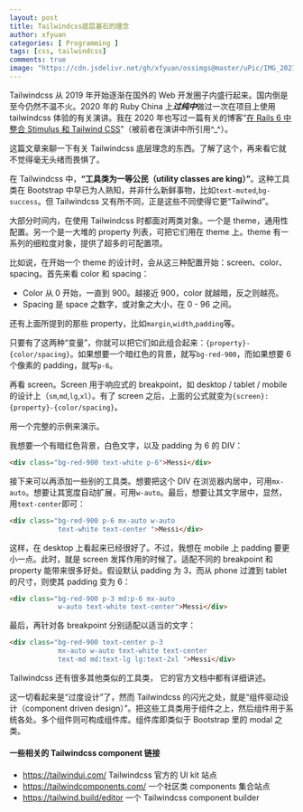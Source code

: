 ```yaml
---
layout: post
title: Tailwindcss底层基石的理念
author: xfyuan
categories: [ Programming ]
tags: [css, tailwindcss]
comments: true
image: "https://cdn.jsdelivr.net/gh/xfyuan/ossimgs@master/uPic/IMG_20210220_115551.jpg"
---
```


Tailwindcss 从 2019 年开始逐渐在国外的 Web 开发圈子内盛行起来。国内倒是至今仍然不温不火。2020 年的 Ruby China 上***过纯中***做过一次在项目上使用 tailwindcss 体验的有关演讲。我在 2020 年也写过一篇有关的博客“[在 Rails 6 中整合 Stimulus 和 Tailwind CSS](http://xfyuan.github.io/2020/07/integrate-stimulus-and-tailwindcss-with-rails6/)”（被前者在演讲中所引用^_^）。

这篇文章来聊一下有关 Tailwindcss 底层理念的东西。了解了这个，再来看它就不觉得毫无头绪而畏惧了。

在 Tailwindcss 中，**“工具类为一等公民（utility classes are king）”**。这种工具类在 Bootstrap 中早已为人熟知，并非什么新鲜事物，比如`text-muted`,`bg-success`。但 Tailwindcss 又有所不同，正是这些不同使得它更“Tailwind”。

大部分时间内，在使用 Tailwindcss 时都面对两类对象。一个是 theme，通用性配置。另一个是一大堆的 property 列表，可把它们用在 theme 上。theme 有一系列的细粒度对象，提供了超多的可配置项。

比如说，在开始一个 theme 的设计时，会从这三种配置开始：screen、color、spacing。首先来看 color 和 spacing：

- Color 从 0 开始，一直到 900。越接近 900，color 就越暗，反之则越亮。
- Spacing 是 space 之数字，或对象之大小，在 0 - 96 之间。

还有上面所提到的那些 property，比如`margin`,`width`,`padding`等。

只要有了这两种“变量”，你就可以把它们如此组合起来：`{property}-{color/spacing}`。如果想要一个暗红色的背景，就写`bg-red-900`，而如果想要 6 个像素的 padding，就写`p-6`。

再看 screen。Screen 用于响应式的 breakpoint，如 desktop / tablet / mobile 的设计上（`sm`,`md`,`lg`,`xl`）。有了 screen 之后，上面的公式就变为`{screen}:{property}-{color/spacing}`。

用一个完整的示例来演示。

我想要一个有暗红色背景，白色文字，以及 padding 为 6 的 DIV：

```html
<div class="bg-red-900 text-white p-6">Messi</div>
```

接下来可以再添加一些别的工具类。想要把这个 DIV 在浏览器内居中，可用`mx-auto`。想要让其宽度自动扩展，可用`w-auto`。最后，想要让其文字居中，显然，用`text-center`即可：

```html
<div class="bg-red-900 p-6 mx-auto w-auto 
            text-white text-center ">Messi</div>
```

这样，在 desktop 上看起来已经很好了。不过，我想在 mobile 上 padding 要更小一点。此时，就是 screen 发挥作用的时候了。适配不同的 breakpoint 和 property 能带来很多好处。假设默认 padding 为 3，而从 phone 过渡到 tablet 的尺寸，则使其 padding 变为 6：

```html
<div class="bg-red-900 p-3 md:p-6 mx-auto 
            w-auto text-white text-center">Messi</div>
```

最后，再针对各 breakpoint 分别适配以适当的文字：

```html
<div class="bg-red-900 text-center p-3 
            mx-auto w-auto text-white text-center 
            text-md md:text-lg lg:text-2xl ">Messi</div>
```

Tailwindcss 还有很多其他类似的工具类， 它的官方文档中都有详细讲述。

这一切看起来是“过度设计”了，然而 Tailwindcss 的闪光之处，就是“组件驱动设计（component driven design）”。把这些工具类用于组件之上，然后组件用于系统各处。多个组件则可构成组件库。组件库即类似于 Bootstrap 里的 modal 之类。

#### 一些相关的 Tailwindcss component 链接

- https://tailwindui.com/ Tailwindcss 官方的 UI kit 站点
- https://tailwindcomponents.com/ 一个社区类 components 集合站点
- https://tailwind.build/editor 一个 Tailwindcss component builder

